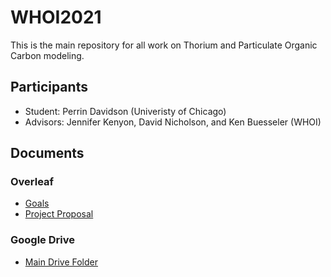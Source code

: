 # WHOI2021
This is the main repository for all work on Thorium and Particulate Organic Carbon modeling. 

## Participants
- Student: Perrin Davidson (Univeristy of Chicago)
- Advisors: Jennifer Kenyon, David Nicholson, and Ken Buesseler (WHOI)

## Documents
### Overleaf
- [Goals](https://www.overleaf.com/read/fpsrywmqkqvk)
- [Project Proposal](https://www.overleaf.com/read/pgkxfrdfcxjk)

### Google Drive
- [Main Drive Folder](https://drive.google.com/drive/folders/1Iqe7df44fC1TAt-2agCjfslzMUM2IKnw?usp=sharing)
